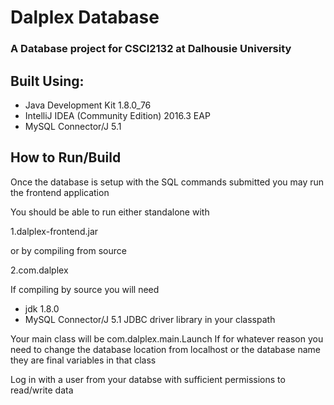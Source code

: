 # Dalplex Database
### A Database project for CSCI2132 at Dalhousie University

Built Using:
------------
* Java Development Kit 1.8.0_76
* IntelliJ IDEA (Community Edition) 2016.3 EAP
* MySQL Connector/J 5.1

How to Run/Build
----------------
Once the database is setup with the SQL commands submitted you may run the frontend application

You should be able to run either standalone with 

1.dalplex-frontend.jar

or by compiling from source

2.com.dalplex

If compiling by source you will need
* jdk 1.8.0
* MySQL Connector/J 5.1 JDBC driver library in your classpath

Your main class will be com.dalplex.main.Launch
If for whatever reason you need to change the database location from localhost or the database name they are final variables in that class

Log in with a user from your databse with sufficient permissions to read/write data



